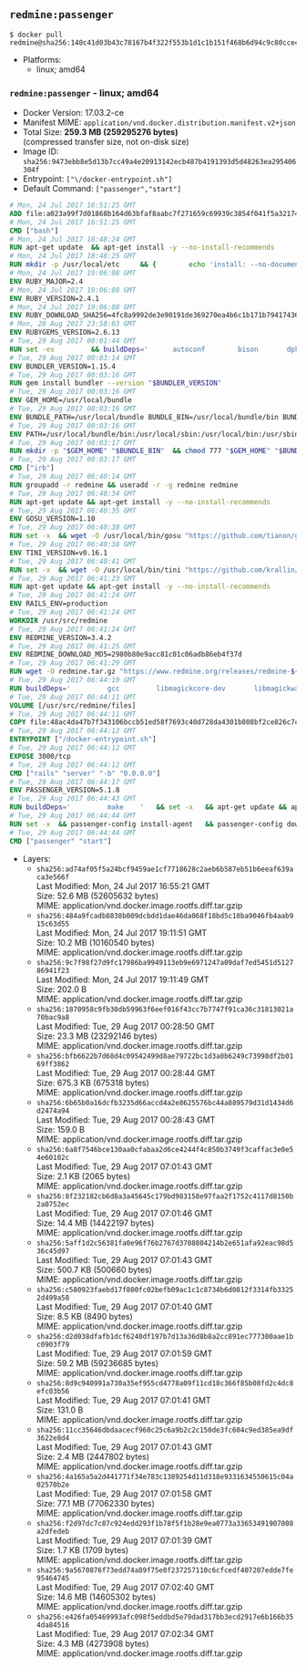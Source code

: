 ## `redmine:passenger`

```console
$ docker pull redmine@sha256:140c41d03b43c78167b4f322f553b1d1c1b151f468b6d94c9c80ccec7bb373ca
```

-	Platforms:
	-	linux; amd64

### `redmine:passenger` - linux; amd64

-	Docker Version: 17.03.2-ce
-	Manifest MIME: `application/vnd.docker.distribution.manifest.v2+json`
-	Total Size: **259.3 MB (259295276 bytes)**  
	(compressed transfer size, not on-disk size)
-	Image ID: `sha256:9473ebb8e5d13b7cc49a4e20913142ecb487b4191393d5d48263ea295406304f`
-	Entrypoint: `["\/docker-entrypoint.sh"]`
-	Default Command: `["passenger","start"]`

```dockerfile
# Mon, 24 Jul 2017 16:51:25 GMT
ADD file:a023a99f7d01868b164d63bfaf8aabc7f271659c69939c3854f041f5a3217428 in / 
# Mon, 24 Jul 2017 16:51:25 GMT
CMD ["bash"]
# Mon, 24 Jul 2017 18:48:24 GMT
RUN apt-get update 	&& apt-get install -y --no-install-recommends 		bzip2 		ca-certificates 		libffi-dev 		libgdbm3 		libssl-dev 		libyaml-dev 		procps 		zlib1g-dev 	&& rm -rf /var/lib/apt/lists/*
# Mon, 24 Jul 2017 18:48:25 GMT
RUN mkdir -p /usr/local/etc 	&& { 		echo 'install: --no-document'; 		echo 'update: --no-document'; 	} >> /usr/local/etc/gemrc
# Mon, 24 Jul 2017 19:06:08 GMT
ENV RUBY_MAJOR=2.4
# Mon, 24 Jul 2017 19:06:08 GMT
ENV RUBY_VERSION=2.4.1
# Mon, 24 Jul 2017 19:06:08 GMT
ENV RUBY_DOWNLOAD_SHA256=4fc8a9992de3e90191de369270ea4b6c1b171b7941743614cc50822ddc1fe654
# Mon, 28 Aug 2017 23:58:03 GMT
ENV RUBYGEMS_VERSION=2.6.13
# Tue, 29 Aug 2017 00:01:44 GMT
RUN set -ex 		&& buildDeps=' 		autoconf 		bison 		dpkg-dev 		gcc 		libbz2-dev 		libgdbm-dev 		libglib2.0-dev 		libncurses-dev 		libreadline-dev 		libxml2-dev 		libxslt-dev 		make 		ruby 		wget 		xz-utils 	' 	&& apt-get update 	&& apt-get install -y --no-install-recommends $buildDeps 	&& rm -rf /var/lib/apt/lists/* 		&& wget -O ruby.tar.xz "https://cache.ruby-lang.org/pub/ruby/${RUBY_MAJOR%-rc}/ruby-$RUBY_VERSION.tar.xz" 	&& echo "$RUBY_DOWNLOAD_SHA256 *ruby.tar.xz" | sha256sum -c - 		&& mkdir -p /usr/src/ruby 	&& tar -xJf ruby.tar.xz -C /usr/src/ruby --strip-components=1 	&& rm ruby.tar.xz 		&& cd /usr/src/ruby 		&& { 		echo '#define ENABLE_PATH_CHECK 0'; 		echo; 		cat file.c; 	} > file.c.new 	&& mv file.c.new file.c 		&& autoconf 	&& gnuArch="$(dpkg-architecture --query DEB_BUILD_GNU_TYPE)" 	&& ./configure 		--build="$gnuArch" 		--disable-install-doc 		--enable-shared 	&& make -j "$(nproc)" 	&& make install 		&& dpkg-query --show --showformat '${package}\n' 		| grep -P '^libreadline\d+$' 		| xargs apt-mark manual 	&& apt-get purge -y --auto-remove $buildDeps 	&& cd / 	&& rm -r /usr/src/ruby 		&& gem update --system "$RUBYGEMS_VERSION"
# Tue, 29 Aug 2017 00:03:14 GMT
ENV BUNDLER_VERSION=1.15.4
# Tue, 29 Aug 2017 00:03:16 GMT
RUN gem install bundler --version "$BUNDLER_VERSION"
# Tue, 29 Aug 2017 00:03:16 GMT
ENV GEM_HOME=/usr/local/bundle
# Tue, 29 Aug 2017 00:03:16 GMT
ENV BUNDLE_PATH=/usr/local/bundle BUNDLE_BIN=/usr/local/bundle/bin BUNDLE_SILENCE_ROOT_WARNING=1 BUNDLE_APP_CONFIG=/usr/local/bundle
# Tue, 29 Aug 2017 00:03:16 GMT
ENV PATH=/usr/local/bundle/bin:/usr/local/sbin:/usr/local/bin:/usr/sbin:/usr/bin:/sbin:/bin
# Tue, 29 Aug 2017 00:03:17 GMT
RUN mkdir -p "$GEM_HOME" "$BUNDLE_BIN" 	&& chmod 777 "$GEM_HOME" "$BUNDLE_BIN"
# Tue, 29 Aug 2017 00:03:17 GMT
CMD ["irb"]
# Tue, 29 Aug 2017 06:40:14 GMT
RUN groupadd -r redmine && useradd -r -g redmine redmine
# Tue, 29 Aug 2017 06:40:34 GMT
RUN apt-get update && apt-get install -y --no-install-recommends 		ca-certificates 		wget 	&& rm -rf /var/lib/apt/lists/*
# Tue, 29 Aug 2017 06:40:35 GMT
ENV GOSU_VERSION=1.10
# Tue, 29 Aug 2017 06:40:38 GMT
RUN set -x 	&& wget -O /usr/local/bin/gosu "https://github.com/tianon/gosu/releases/download/$GOSU_VERSION/gosu-$(dpkg --print-architecture)" 	&& wget -O /usr/local/bin/gosu.asc "https://github.com/tianon/gosu/releases/download/$GOSU_VERSION/gosu-$(dpkg --print-architecture).asc" 	&& export GNUPGHOME="$(mktemp -d)" 	&& gpg --keyserver ha.pool.sks-keyservers.net --recv-keys B42F6819007F00F88E364FD4036A9C25BF357DD4 	&& gpg --batch --verify /usr/local/bin/gosu.asc /usr/local/bin/gosu 	&& rm -r "$GNUPGHOME" /usr/local/bin/gosu.asc 	&& chmod +x /usr/local/bin/gosu 	&& gosu nobody true
# Tue, 29 Aug 2017 06:40:38 GMT
ENV TINI_VERSION=v0.16.1
# Tue, 29 Aug 2017 06:40:41 GMT
RUN set -x 	&& wget -O /usr/local/bin/tini "https://github.com/krallin/tini/releases/download/$TINI_VERSION/tini-$(dpkg --print-architecture)" 	&& wget -O /usr/local/bin/tini.asc "https://github.com/krallin/tini/releases/download/$TINI_VERSION/tini-$(dpkg --print-architecture).asc" 	&& export GNUPGHOME="$(mktemp -d)" 	&& gpg --keyserver ha.pool.sks-keyservers.net --recv-keys 6380DC428747F6C393FEACA59A84159D7001A4E5 	&& gpg --batch --verify /usr/local/bin/tini.asc /usr/local/bin/tini 	&& rm -r "$GNUPGHOME" /usr/local/bin/tini.asc 	&& chmod +x /usr/local/bin/tini 	&& tini -h
# Tue, 29 Aug 2017 06:41:23 GMT
RUN apt-get update && apt-get install -y --no-install-recommends 		imagemagick 		libmysqlclient18 		libpq5 		libsqlite3-0 				bzr 		git 		mercurial 		openssh-client 		subversion 	&& rm -rf /var/lib/apt/lists/*
# Tue, 29 Aug 2017 06:41:24 GMT
ENV RAILS_ENV=production
# Tue, 29 Aug 2017 06:41:24 GMT
WORKDIR /usr/src/redmine
# Tue, 29 Aug 2017 06:41:24 GMT
ENV REDMINE_VERSION=3.4.2
# Tue, 29 Aug 2017 06:41:25 GMT
ENV REDMINE_DOWNLOAD_MD5=2980b80e9acc81c01c06adb86eb4f37d
# Tue, 29 Aug 2017 06:41:29 GMT
RUN wget -O redmine.tar.gz "https://www.redmine.org/releases/redmine-${REDMINE_VERSION}.tar.gz" 	&& echo "$REDMINE_DOWNLOAD_MD5 redmine.tar.gz" | md5sum -c - 	&& tar -xvf redmine.tar.gz --strip-components=1 	&& rm redmine.tar.gz files/delete.me log/delete.me 	&& mkdir -p tmp/pdf public/plugin_assets 	&& chown -R redmine:redmine ./
# Tue, 29 Aug 2017 06:44:10 GMT
RUN buildDeps=' 		gcc 		libmagickcore-dev 		libmagickwand-dev 		libmysqlclient-dev 		libpq-dev 		libsqlite3-dev 		make 		patch 	' 	&& set -ex 	&& apt-get update && apt-get install -y $buildDeps --no-install-recommends 	&& rm -rf /var/lib/apt/lists/* 	&& bundle install --without development test 	&& for adapter in mysql2 postgresql sqlite3; do 		echo "$RAILS_ENV:" > ./config/database.yml; 		echo "  adapter: $adapter" >> ./config/database.yml; 		bundle install --without development test; 		cp Gemfile.lock "Gemfile.lock.${adapter}"; 	done 	&& rm ./config/database.yml 	&& apt-get purge -y --auto-remove $buildDeps
# Tue, 29 Aug 2017 06:44:11 GMT
VOLUME [/usr/src/redmine/files]
# Tue, 29 Aug 2017 06:44:11 GMT
COPY file:48ac4da47b7f343106bccb51ed58f7693c40d728da4301b808bf2ce826c7c41d in / 
# Tue, 29 Aug 2017 06:44:12 GMT
ENTRYPOINT ["/docker-entrypoint.sh"]
# Tue, 29 Aug 2017 06:44:12 GMT
EXPOSE 3000/tcp
# Tue, 29 Aug 2017 06:44:12 GMT
CMD ["rails" "server" "-b" "0.0.0.0"]
# Tue, 29 Aug 2017 06:44:17 GMT
ENV PASSENGER_VERSION=5.1.8
# Tue, 29 Aug 2017 06:44:43 GMT
RUN buildDeps=' 		make 	' 	&& set -x 	&& apt-get update && apt-get install -y --no-install-recommends $buildDeps && rm -rf /var/lib/apt/lists/* 	&& gem install passenger --version "$PASSENGER_VERSION" 	&& apt-get purge -y --auto-remove $buildDeps
# Tue, 29 Aug 2017 06:44:44 GMT
RUN set -x 	&& passenger-config install-agent 	&& passenger-config download-nginx-engine
# Tue, 29 Aug 2017 06:44:44 GMT
CMD ["passenger" "start"]
```

-	Layers:
	-	`sha256:ad74af05f5a24bcf9459ae1cf7718628c2aeb6b587eb51b6eeaf639aca3e566f`  
		Last Modified: Mon, 24 Jul 2017 16:55:21 GMT  
		Size: 52.6 MB (52605632 bytes)  
		MIME: application/vnd.docker.image.rootfs.diff.tar.gzip
	-	`sha256:484a9fcadb8838b009dcbdd1dae46da068f18bd5c10ba9046fb4aab915c63d55`  
		Last Modified: Mon, 24 Jul 2017 19:11:51 GMT  
		Size: 10.2 MB (10160540 bytes)  
		MIME: application/vnd.docker.image.rootfs.diff.tar.gzip
	-	`sha256:9c7f98f27d9fc17986ba9949113eb9e6971247a09daf7ed5451d512786941f23`  
		Last Modified: Mon, 24 Jul 2017 19:11:49 GMT  
		Size: 202.0 B  
		MIME: application/vnd.docker.image.rootfs.diff.tar.gzip
	-	`sha256:1870958c9fb30db59963f6eef016f43cc7b7747f91ca36c31813021a70bac9a8`  
		Last Modified: Tue, 29 Aug 2017 00:28:50 GMT  
		Size: 23.3 MB (23292146 bytes)  
		MIME: application/vnd.docker.image.rootfs.diff.tar.gzip
	-	`sha256:bfb6622b7d68d4c09542499d8ae79722bc1d3a0b6249c73998df2b0169ff3862`  
		Last Modified: Tue, 29 Aug 2017 00:28:44 GMT  
		Size: 675.3 KB (675318 bytes)  
		MIME: application/vnd.docker.image.rootfs.diff.tar.gzip
	-	`sha256:6b65b0a16dcfb3235d66accd4a2e8625576bc44a889579d31d1434d6d2474a94`  
		Last Modified: Tue, 29 Aug 2017 00:28:43 GMT  
		Size: 159.0 B  
		MIME: application/vnd.docker.image.rootfs.diff.tar.gzip
	-	`sha256:6a8f7546bce130aa0cfabaa2d6ce4244f4c850b3749f3caffac3e0e54e60102c`  
		Last Modified: Tue, 29 Aug 2017 07:01:43 GMT  
		Size: 2.1 KB (2065 bytes)  
		MIME: application/vnd.docker.image.rootfs.diff.tar.gzip
	-	`sha256:8f232182cb6d8a3a45645c179bd983158e97faa2f1752c4117d8150b2a0752ec`  
		Last Modified: Tue, 29 Aug 2017 07:01:46 GMT  
		Size: 14.4 MB (14422197 bytes)  
		MIME: application/vnd.docker.image.rootfs.diff.tar.gzip
	-	`sha256:5aff1d2c56381fa0e96f76b2767d3708804214b2e651afa92eac98d536c45d97`  
		Last Modified: Tue, 29 Aug 2017 07:01:43 GMT  
		Size: 500.7 KB (500660 bytes)  
		MIME: application/vnd.docker.image.rootfs.diff.tar.gzip
	-	`sha256:c580923faebd17f800fc02befb09ac1c1c8734b6d0812f3314fb33252d499a58`  
		Last Modified: Tue, 29 Aug 2017 07:01:40 GMT  
		Size: 8.5 KB (8490 bytes)  
		MIME: application/vnd.docker.image.rootfs.diff.tar.gzip
	-	`sha256:d2d038dfafb1dcf6240df197b7d13a36d8b8a2cc891ec777300aae1bc0903f79`  
		Last Modified: Tue, 29 Aug 2017 07:01:59 GMT  
		Size: 59.2 MB (59236685 bytes)  
		MIME: application/vnd.docker.image.rootfs.diff.tar.gzip
	-	`sha256:8d9c940991a730a35ef955cd4778a09f11cd18c366f85b08fd2c4dc8efc03b56`  
		Last Modified: Tue, 29 Aug 2017 07:01:41 GMT  
		Size: 131.0 B  
		MIME: application/vnd.docker.image.rootfs.diff.tar.gzip
	-	`sha256:11cc35646dbdaacecf960c25c6a9b2c2c150de3fc604c9ed385ea9df3622e8d4`  
		Last Modified: Tue, 29 Aug 2017 07:01:43 GMT  
		Size: 2.4 MB (2447802 bytes)  
		MIME: application/vnd.docker.image.rootfs.diff.tar.gzip
	-	`sha256:4a165a5a2d441771f34e783c1389254d11d318e9331634550615c04a02570b2e`  
		Last Modified: Tue, 29 Aug 2017 07:01:58 GMT  
		Size: 77.1 MB (77062330 bytes)  
		MIME: application/vnd.docker.image.rootfs.diff.tar.gzip
	-	`sha256:f2d97dc7c87c924edd293f1b78f5f1b28e9ea0773a33653491907008a2dfedeb`  
		Last Modified: Tue, 29 Aug 2017 07:01:39 GMT  
		Size: 1.7 KB (1709 bytes)  
		MIME: application/vnd.docker.image.rootfs.diff.tar.gzip
	-	`sha256:9a5670876f73edd74a89f75e0f237257110c6cfcedf407207edde7fe95464745`  
		Last Modified: Tue, 29 Aug 2017 07:02:40 GMT  
		Size: 14.6 MB (14605302 bytes)  
		MIME: application/vnd.docker.image.rootfs.diff.tar.gzip
	-	`sha256:e426fa05469993afc098f5eddbd5e79dad317bb3ecd2917e6b166b354da84516`  
		Last Modified: Tue, 29 Aug 2017 07:02:34 GMT  
		Size: 4.3 MB (4273908 bytes)  
		MIME: application/vnd.docker.image.rootfs.diff.tar.gzip
